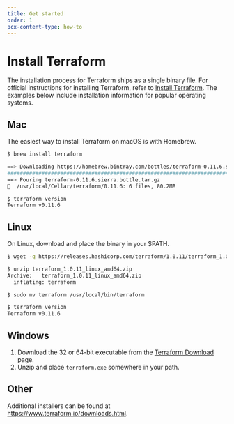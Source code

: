 ```yaml
---
title: Get started
order: 1
pcx-content-type: how-to
---
```


# Install Terraform

The installation process for Terraform ships as a single binary file. For official instructions for installing Terraform, refer to [Install Terraform](https://www.terraform.io/intro/getting-started/install.html). The examples below include installation information for popular operating systems.

## Mac

The easiest way to install Terraform on macOS is with Homebrew.

```sh
$ brew install terraform

==> Downloading https://homebrew.bintray.com/bottles/terraform-0.11.6.sierra.bottle.tar.gz
######################################################################## 100.0%
==> Pouring terraform-0.11.6.sierra.bottle.tar.gz
🍺  /usr/local/Cellar/terraform/0.11.6: 6 files, 80.2MB

$ terraform version
Terraform v0.11.6
```

## Linux

On Linux, download and place the binary in your $PATH.

```sh
$ wget -q https://releases.hashicorp.com/terraform/1.0.11/terraform_1.0.11_linux_amd64.zip

$ unzip terraform_1.0.11_linux_amd64.zip
Archive:   terraform_1.0.11_linux_amd64.zip
  inflating: terraform

$ sudo mv terraform /usr/local/bin/terraform

$ terraform version
Terraform v0.11.6
```

## Windows

1. Download the 32 or 64-bit executable from the [Terraform Download](https://www.terraform.io/downloads.html) page.
2. Unzip and place `terraform.exe` somewhere in your path.

## Other

Additional installers can be found at https://www.terraform.io/downloads.html.
